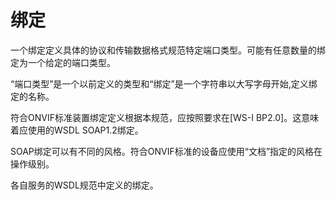 # 绑定

一个绑定定义具体的协议和传输数据格式规范特定端口类型。可能有任意数量的绑定为一个给定的端口类型。

“端口类型”是一个以前定义的类型和“绑定”是一个字符串以大写字母开始,定义绑定的名称。

符合ONVIF标准装置绑定定义根据本规范，应按照要求在[WS-I BP2.0]。这意味着应使用的WSDL SOAP1.2绑定。

SOAP绑定可以有不同的风格。符合ONVIF标准的设备应使用“文档”指定的风格在操作级别。

各自服务的WSDL规范中定义的绑定。
